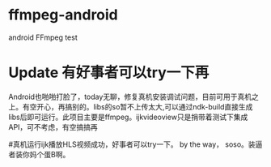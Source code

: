 # ffmpeg-android
android FFmpeg test

# Update 有好事者可以try一下再
Android也啪啪打脸了，today无聊，修复真机安装调试问题，目前可用于真机之上。有空开心，再搞别的。libs的so暂不上传太大,可以通过ndk-build直接生成libs后即可运行。此项目主要是ffmpeg。ijkvideoview只是捎带着测试下集成API，可不考虑，有空搞搞再

#真机运行ijk播放HLS视频成功，好事者可以try一下。
by the way， soso。装逼者装你妈个蛋B啊。
